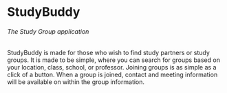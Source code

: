 # StudyBuddy
###### The Study Group application

StudyBuddy is made for those who wish to find study partners or study groups. It is made to be simple, where you can search for groups based on your location, class, school, or professor. Joining groups is as simple as a click of a button. When a group is joined, contact and meeting information will be available on within the group information.